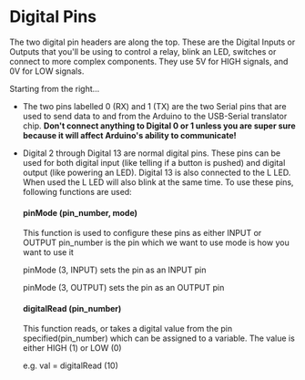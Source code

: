 # Digital Pins

<p> The two digital pin headers are along the top. These are the Digital Inputs or Outputs that you'll be using to control a relay, 
    blink an LED, switches or connect to more complex components. They use 5V for HIGH signals, and 0V for LOW signals. </p>
<p> Starting from the right... </p>

+  The two pins labelled 0 (RX) and 1 (TX) are the two Serial pins that are used to send data to and from the Arduino to the USB-Serial translator chip. 
       <b> Don't connect anything to Digital 0 or 1 unless you are super sure because it will affect Arduino's ability to communicate!</b>

+  Digital 2 through Digital 13 are normal digital pins. These pins can be used for both digital input (like telling if a button is pushed) and digital output (like          powering an LED). Digital 13 is also connected to the L LED. When used the L LED will also blink at the same time.
   To use these pins, following functions are used:
  
    #### pinMode (pin_number, mode)
      This function is used to configure these pins as either INPUT or OUTPUT
      pin_number is the pin which we want to use
      mode is how you want to use it
      
      pinMode (3, INPUT) sets the pin as an INPUT pin
      
      pinMode (3, OUTPUT) sets the pin as an OUTPUT pin
    
    #### digitalRead (pin_number)
      This function reads, or takes a digital value from the pin specified(pin_number) which can be assigned to a variable. The value is either HIGH (1) or LOW (0)
      
      e.g. val = digitalRead (10) 
